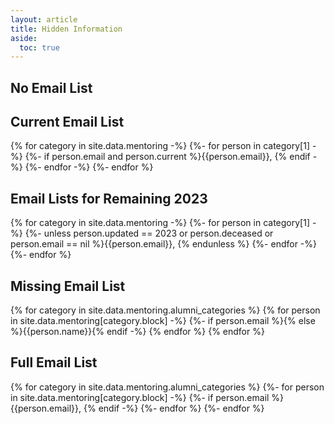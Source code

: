 ```yaml
---
layout: article
title: Hidden Information
aside:
  toc: true
---
```


## No Email List

## Current Email List

{% for category in site.data.mentoring -%}
{%- for person in category[1] -%}
{%- if person.email and person.current %}{{person.email}}, {% endif -%}
{%- endfor -%}
{%- endfor %}



## Email Lists for Remaining 2023

{% for category in site.data.mentoring -%}
{%- for person in category[1] -%}
{%- unless person.updated == 2023 or person.deceased or person.email == nil %}{{person.email}}, {% endunless %}
{%- endfor -%}
{%- endfor %}


## Missing Email List

{% for category in site.data.mentoring.alumni_categories %}
{% for person in site.data.mentoring[category.block] -%}
{%- if person.email %}{% else %}{{person.name}}{% endif -%}
{% endfor %}
{% endfor %}


## Full Email List

{% for category in site.data.mentoring.alumni_categories %}
{%- for person in site.data.mentoring[category.block] -%}
{%- if person.email %}{{person.email}}, {% endif -%}
{%- endfor %}
{%- endfor %}
